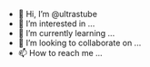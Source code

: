 - 👋 Hi, I’m @ultrastube
- 👀 I’m interested in ...
- 🌱 I’m currently learning ...
- 💞️ I’m looking to collaborate on ...
- 📫 How to reach me ...

<!---
ultrastube/ultrastube is a ✨ special ✨ repository because its `README.md` (this file) appears on your GitHub profile.
You can click the Preview link to take a look at your changes.
--->
